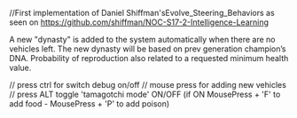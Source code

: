 //First implementation of Daniel Shiffman'sEvolve_Steering_Behaviors as seen on 
https://github.com/shiffman/NOC-S17-2-Intelligence-Learning


A new "dynasty" is added to the system automatically when there are no vehicles left. The new dynasty will be based on prev generation champion’s DNA. Probability of reproduction also related to a requested minimum health value.

// press ctrl for switch debug on/off
// mouse press for adding new vehicles
// press ALT toggle 'tamagotchi mode' ON/OFF (if ON MousePress + 'F' to add food - MousePress + 'P' to add poison)

